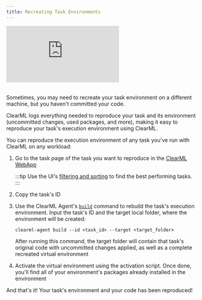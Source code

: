 ```yaml
---
title: Recreating Task Environments 
---
```


<div class="vid">
<iframe 
        src="https://www.youtube.com/embed/WTVrchczD34?si=2mZoMi4QdGl4MnUe" 
        title="YouTube video player" 
        frameborder="0" 
        allow="accelerometer; autoplay; clipboard-write; encrypted-media; gyroscope; picture-in-picture; fullscreen" 
        allowfullscreen>
</iframe>
</div>

<br/>

Sometimes, you may need to recreate your task environment on a different machine, but you haven't committed your 
code.

ClearML logs everything needed to reproduce your task and its environment (uncommitted changes, used packages, and 
more), making it easy to reproduce your task's execution environment using ClearML.

You can reproduce the execution environment of any task you've run with ClearML on any workload:

1. Go to the task page of the task you want to reproduce in the [ClearML WebApp](../../webapp/webapp_overview.md)

   :::tip
   Use the UI's [filtering and sorting](../../webapp/webapp_exp_table.md#filtering-columns) to find the best performing tasks.  
   ::: 

1. Copy the task's ID
1. Use the ClearML Agent's [`build`](../../clearml_agent/clearml_agent_ref.md#build) command to rebuild the task's
   execution environment. Input the task's ID and the target local folder, where the environment will be created: 

   ```commandline
   clearml-agent build --id <task_id> --target <target_folder>
   ```
   After running this command, the target folder will contain that task's original code with uncommitted changes applied, 
   as well as a complete recreated virtual environment 
2. Activate the virtual environment using the activation script. Once done, you'll find all of your environment's packages 
   already installed in the environment 

And that's it! Your task's environment and your code has been reproduced! 